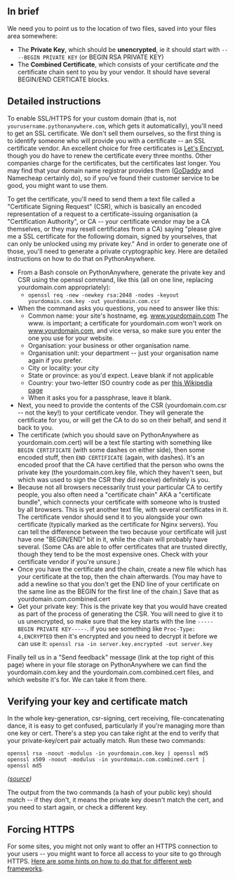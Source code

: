
<!--
.. title: Using SSL on your own domain
.. slug: SSLOwnDomains
.. date: 2015-05-13 14:35:28 UTC+01:00
.. tags:
.. category:
.. link:
.. description:
.. type: text
-->




## In brief


We need you to point us to the location of two files, saved into your files area somewhere:

  * The **Private Key**, which should be **unencrypted**, ie it should start with `----BEGIN PRIVATE KEY` (or BEGIN RSA PRIVATE KEY)
  * The **Combined Certificate**, which consists of your certificate *and* the certificate chain sent to you by your vendor. It should have several BEGIN/END CERTICATE blocks.


## Detailed instructions


To enable SSL/HTTPS for your custom domain (that is, not `yourusername.pythonanywhere.com`, which gets it automatically), you'll need to get an SSL certificate. We don't sell them ourselves, so the first thing is to identify someone who will provide you with a certificate -- an SSL certificate vendor. An excellent choice for free certificates is [Let's Encrypt](/pages/LetsEncrypt), though you do have to renew the certificate every three months. Other companies charge for the certificates, but the certificates last longer. You may find that your domain name registrar provides them ([GoDaddy](//www.godaddy.com/) and Namecheap certainly do), so if you've found their customer service to be good, you might want to use them.

To get the certificate, you'll need to send them a text file called a "Certificate Signing Request" (CSR), which is basically an encoded representation of a request to a certificate-issuing organisation (a "Certification Authority", or CA -- your certificate vendor may be a CA themselves, or they may resell certificates from a CA) saying "please give me a SSL certificate for the following domain, signed by yourselves, that can only be unlocked using my private key." And in order to generate one of those, you'll need to generate a private cryptographic key. Here are detailed instructions on how to do that on PythonAnywhere.

  * From a Bash console on PythonAnywhere, generate the private key and CSR using the openssl command, like this (all on one line, replacing yourdomain.com appropriately):
    * `openssl req -new -newkey rsa:2048 -nodes -keyout yourdomain.com.key -out yourdomain.com.csr`
  * When the command asks you questions, you need to answer like this:
    * Common name: your site's hostname, eg. www.yourdomain.com The www. is important; a certificate for yourdomain.com won't work on www.yourdomain.com, and vice versa, so make sure you enter the one you use for your website.
    * Organisation: your business or other organisation name.
    * Organisation unit: your department -- just your organisation name again if you prefer.
    * City or locality: your city
    * State or province: as you'd expect. Leave blank if not applicable
    * Country: your two-letter ISO country code as per [this Wikipedia page](//en.wikipedia.org/wiki/ISO_3166-1#Officially_assigned_code_elements)
    * When it asks you for a passphrase, leave it blank.
  * Next, you need to provide the contents of the CSR (yourdomain.com.csr -- not the key!) to your certificate vendor. They will generate the certificate for you, or will get the CA to do so on their behalf, and send it back to you.
  * The certificate (which you should save on PythonAnywhere as yourdomain.com.cert) will be a text file starting with something like `BEGIN CERTIFICATE` (with some dashes on either side), then some encoded stuff, then `END CERTIFICATE` (again, with dashes). It's an encoded proof that the CA have certified that the person who owns the private key (the yourdomain.com.key file, which they haven't seen, but which was used to sign the CSR they did receive) definitely is you.
  * Because not all browsers necessarily trust your particular CA to certify people, you also often need a "certificate chain" AKA a "certificate bundle", which connects your certificate with someone who is trusted by all browsers. This is yet another text file, with several certificates in it. The certificate vendor should send it to you alongside your own certificate (typically marked as the certificate for Nginx servers). You can tell the difference between the two because your certificate will just have one "BEGIN/END" bit in it, while the chain will probably have several. (Some CAs are able to offer certificates that are trusted directly, though they tend to be the most expensive ones. Check with your certificate vendor if you're unsure.)
  * Once you have the certificate and the chain, create a new file which has your certificate at the top, then the chain afterwards. (You may have to add a newline so that you don't get the END line of your certificate on the same line as the BEGIN for the first line of the chain.) Save that as yourdomain.com.combined.cert
  * Get your private key: This is the private key that you would have created as part of the process of generating the CSR. You will need to give it to us unencrypted, so make sure that the key starts with the line `-----BEGIN PRIVATE KEY-----`. if you see something like `Proc-Type: 4,ENCRYPTED` then it's encrypted and you need to decrypt it before we can use it: `openssl rsa -in server.key.encrypted -out server.key`

Finally tell us in a "Send feedback" message (link at the top right of this page) where in your file storage on PythonAnywhere we can find the yourdomain.com.key and the yourdomain.com.combined.cert files, and which website it's for. We can take it from there.


## Verifying your key and certificate match

In the whole key-generation, csr-signing, cert receiving, file-concatenating dance, it is easy to get confused, particularly if you're managing more than one key or cert.  There's a step you can take right at the end to verify that your private-key/cert pair actually match.  Run these two commands:

    openssl rsa -noout -modulus -in yourdomain.com.key | openssl md5
    openssl x509 -noout -modulus -in yourdomain.com.combined.cert | openssl md5

*([source](https://kb.wisc.edu/middleware/page.php?id=4064))*

The output from the two commands (a hash of your public key) should match -- if they don't, it means the private key doesn't match the cert, and you need to start again, or check a different key.




## Forcing HTTPS


For some sites, you might not only want to offer an HTTPS connection to your users -- you might want to force all access to your site to go through HTTPS. [Here are some hints on how to do that for different web frameworks](/pages/ForcingHTTPS).
